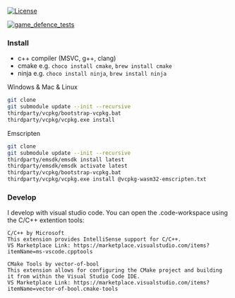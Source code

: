 [![License](https://img.shields.io/badge/License-Apache%202.0-blue.svg)](https://opensource.org/licenses/Apache-2.0)

[![game_defence_tests](https://github.com/Turtwiggy/game_engine/actions/workflows/windows.yml/badge.svg?branch=develop)](https://github.com/Turtwiggy/game_engine/actions/workflows/windows.yml)

### Install

- c++ compiler (MSVC, g++, clang)
- cmake e.g. `choco install cmake`, `brew install cmake`
- ninja e.g. `choco install ninja`, `brew install ninja`

Windows & Mac & Linux

```bash
git clone
git submodule update --init --recursive
thirdparty/vcpkg/bootstrap-vcpkg.bat
thirdparty/vcpkg/vcpkg.exe install
```

Emscripten

```bash
git clone
git submodule update --init --recursive
thirdparty/emsdk/emsdk install latest
thirdparty/emsdk/emsdk activate latest
thirdparty/vcpkg/bootstrap-vcpkg.bat
thirdparty/vcpkg/vcpkg.exe install @vcpkg-wasm32-emscripten.txt
```

### Develop

I develop with visual studio code. You can open the .code-workspace using the C/C++ extention tools:

    C/C++ by Microsoft
    This extension provides IntelliSense support for C/C++.
    VS Marketplace Link: https://marketplace.visualstudio.com/items?itemName=ms-vscode.cpptools

    CMake Tools by vector-of-bool
    This extension allows for configuring the CMake project and building it from within the Visual Studio Code IDE.
    VS Marketplace Link: https://marketplace.visualstudio.com/items?itemName=vector-of-bool.cmake-tools
